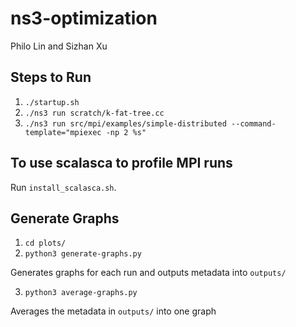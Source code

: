 # ns3-optimization

Philo Lin and Sizhan Xu

## Steps to Run
1. `./startup.sh`
2. `./ns3 run scratch/k-fat-tree.cc`
3. `./ns3 run src/mpi/examples/simple-distributed --command-template="mpiexec -np 2 %s"`


## To use scalasca to profile MPI runs
Run `install_scalasca.sh`.

## Generate Graphs
1. `cd plots/`
2. `python3 generate-graphs.py`

Generates graphs for each run and outputs metadata into `outputs/`

3. `python3 average-graphs.py`

Averages the metadata in `outputs/` into one graph

